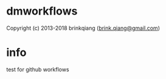 # dmworkflows

Copyright (c) 2013-2018 brinkqiang (brink.qiang@gmail.com)

# info 

test for github workflows